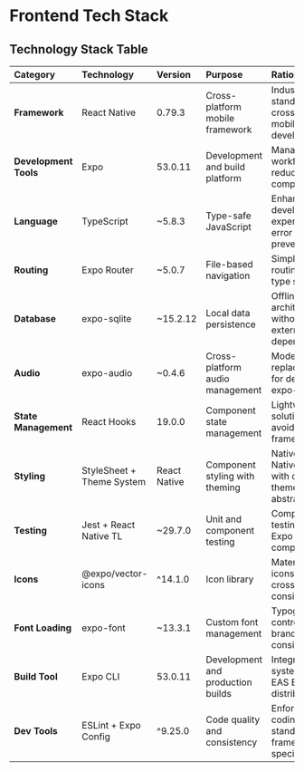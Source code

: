 # Frontend Tech Stack

## Technology Stack Table

| Category              | Technology                | Version     | Purpose                           | Rationale                                                    |
| :-------------------- | :------------------------ | :---------- | :-------------------------------- | :----------------------------------------------------------- |
| **Framework**         | React Native              | 0.79.3      | Cross-platform mobile framework  | Industry standard for cross-platform mobile development     |
| **Development Tools** | Expo                      | 53.0.11     | Development and build platform    | Managed workflow reducing native complexity                  |
| **Language**          | TypeScript                | ~5.8.3      | Type-safe JavaScript              | Enhanced developer experience and error prevention           |
| **Routing**           | Expo Router               | ~5.0.7      | File-based navigation             | Simplified routing with type safety                         |
| **Database**          | expo-sqlite               | ~15.2.12    | Local data persistence            | Offline-first architecture without external dependencies    |
| **Audio**             | expo-audio                | ~0.4.6      | Cross-platform audio management  | Modern replacement for deprecated expo-av                   |
| **State Management**  | React Hooks               | 19.0.0      | Component state management        | Lightweight solution avoiding heavy frameworks              |
| **Styling**           | StyleSheet + Theme System | React Native | Component styling with theming   | Native React Native styling with custom theme abstraction  |
| **Testing**           | Jest + React Native TL    | ~29.7.0     | Unit and component testing        | Comprehensive testing with Expo compatibility              |
| **Icons**             | @expo/vector-icons        | ^14.1.0     | Icon library                      | Material Design icons with cross-platform consistency      |
| **Font Loading**      | expo-font                 | ~13.3.1     | Custom font management            | Typography control for brand consistency                    |
| **Build Tool**        | Expo CLI                  | 53.0.11     | Development and production builds | Integrated build system with EAS Build for distribution    |
| **Dev Tools**         | ESLint + Expo Config      | ^9.25.0     | Code quality and consistency      | Enforced coding standards with framework-specific rules    |
